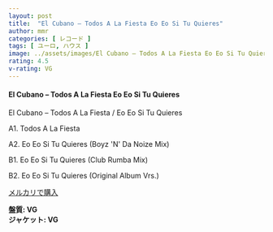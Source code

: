 ```yaml
---
layout: post
title:  "El Cubano – Todos A La Fiesta Eo Eo Si Tu Quieres"
author: mmr
categories: [ レコード ]
tags: [ ユーロ, ハウス ]
image: ../assets/images/El Cubano – Todos A La Fiesta Eo Eo Si Tu Quieres.jpg
rating: 4.5
v-rating: VG
---
```


#### El Cubano – Todos A La Fiesta Eo Eo Si Tu Quieres

El Cubano – Todos A La Fiesta / Eo Eo Si Tu Quieres

A1. Todos A La Fiesta

A2. Eo Eo Si Tu Quieres (Boyz 'N' Da Noize Mix)

B1. Eo Eo Si Tu Quieres (Club Rumba Mix)

B2. Eo Eo Si Tu Quieres (Original Album Vrs.)

[メルカリで購入](https://jp.mercari.com/item/m27731340475?afid=6142608987)

<div class="mt-4 mb-4 d-flex align-items-center">
<strong class="mr-1">盤質: VG</strong>
</div>
<div class="mt-4 mb-4 d-flex align-items-center">
<strong class="mr-1">ジャケット: VG</strong>
</div>
